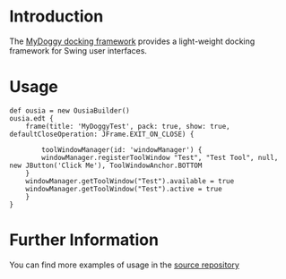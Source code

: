 # Introduction #

The [MyDoggy docking framework](http://mydoggy.sourceforge.net/) provides a light-weight docking framework for Swing user interfaces.

# Usage #

```
def ousia = new OusiaBuilder()
ousia.edt {
    frame(title: 'MyDoggyTest', pack: true, show: true, defaultCloseOperation: JFrame.EXIT_ON_CLOSE) {

        toolWindowManager(id: 'windowManager') {
		windowManager.registerToolWindow "Test", "Test Tool", null, new JButton('Click Me'), ToolWindowAnchor.BOTTOM
	}
	windowManager.getToolWindow("Test").available = true
	windowManager.getToolWindow("Test").active = true 
    }
}
```

# Further Information #

You can find more examples of usage in the [source repository](http://code.google.com/p/ousia/source/browse/#hg/src/test/groovy/org/mnode/ousia)